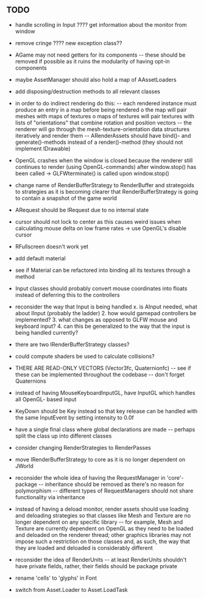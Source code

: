 ## TODO
- handle scrolling in Input
???? get information about the monitor from window
- remove cringe
???? new exception class??
- AGame may not need getters for its components
	-- these should be removed if possible as it ruins the modularity of 
	having opt-in components
- maybe AssetManager should also hold a map of AAssetLoaders
- add disposing/destruction methods to all relevant classes
- in order to do indirect rendering do this:
	-- each rendered instance must produce an entry in a map before being 
	rendered
		o the map will pair meshes with maps of textures
		o maps of textures will pair textures with lists of "orientations"
		that combine rotation and position vectors
	-- the renderer will go through the mesh-texture-orientation data structures
	iteratively and render them
	-- ARenderAssets should have bind()- and generate()-methods instead of a
	render()-method (they should not implement IDrawable)
- OpenGL crashes when the window is closed because the renderer still continues
to render (using OpenGL-commands) after window.stop() has been called
	-> GLFWterminate() is called upon window.stop()
- change name of RenderBufferStrategy to RenderBuffer and strategoids to strategies
as it is becoming clearer that RenderBufferStrategy is going to contain a snapshot
of the game world
- ARequest should be IRequest due to no internal state
- cursor should not lock to center as this causes weird issues when calculating 
mouse delta on low frame rates
	-> use OpenGL's disable cursor
- RFullscreen doesn't work yet

- add default material
- see if Material can be refactored into binding all its textures through a method
- Input classes should probably convert mouse coordinates into floats instead of 
deferring this to the controllers
- reconsider the way that Input is being handled
	x. is AInput needed, what about IInput (probably the ladder)
	2. how would gamepad controllers be implemented?
	3. what changes as opposed to GLFW mouse and keyboard input?
	4. can this be generalized to the way that the input is being handled currently?
- there are two IRenderBufferStrategy classes?
- could compute shaders be used to calculate collisions?
- THERE ARE READ-ONLY VECTORS (Vector3fc, Quaternionfc)
	-- see if these can be implemented throughout the codebase
	-- don't forget Quaternions
- instead of having MouseKeyboardInputGL, have InputGL which handles all OpenGL-
based input
- KeyDown should be Key instead so that key release can be handled with the same
InputEvent by setting intensity to 0.0f
- have a single final class where global declarations are made
	-- perhaps split the class up into different classes
- consider changing RenderStrategies to RenderPasses
- move IRenderBufferStrategy to core as it is no longer dependent on JWorld
- reconsider the whole idea of having the RequestManager in 'core'-package
	-- inheritance should be removed as there's no reason for polymorphism
	-- different types of RequestManagers should not share functionality via
	inheritance
- instead of having a deload monitor, render assets should use loading and 
deloading strategies so that classes like Mesh and Texture are no longer dependent
on any specific library
	-- for example, Mesh and Texture are currently dependent on OpenGL as they
	need to be loaded and deloaded on the renderer thread; other graphics libraries
	may not impose such a restriction on those classes and, as such, the way that 
	they are loaded and deloaded is considerably different
- reconsider the idea of RenderUnits
	-- at least RenderUnits shouldn't have private fields, rather, their fields 
	should be package private
- rename 'cells' to 'glyphs' in Font 
- switch from Asset.Loader to Asset.LoadTask
